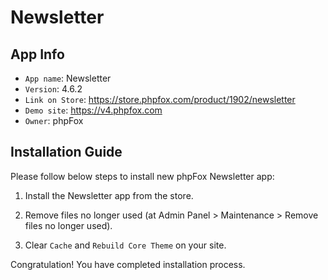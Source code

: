 # Newsletter

## App Info

- `App name`: Newsletter
- `Version`: 4.6.2
- `Link on Store`: https://store.phpfox.com/product/1902/newsletter
- `Demo site`: https://v4.phpfox.com
- `Owner`: phpFox

## Installation Guide

Please follow below steps to install new phpFox Newsletter app:

1. Install the Newsletter app from the store.

2. Remove files no longer used (at Admin Panel > Maintenance > Remove files no longer used).

3. Clear `Cache` and `Rebuild Core Theme` on your site.

Congratulation! You have completed installation process.